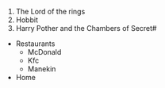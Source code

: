 1. The Lord of the rings
2. Hobbit 
3. Harry Pother and the Chambers of Secret#

* Restaurants
  * McDonald
  * Kfc
  * Manekin
* Home
